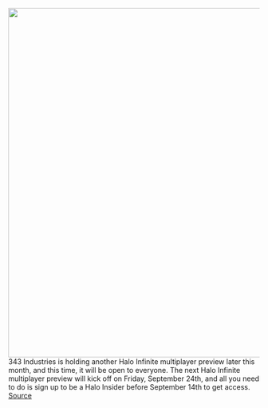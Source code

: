 <img src='https://cdn.vox-cdn.com/thumbor/4BAhnOGMOS47juVDnipIy9Ao9Jo=/0x0:2128x1197/1200x800/filters:focal(894x429:1234x769)/cdn.vox-cdn.com/uploads/chorus_image/image/69836689/halo_infinite_keyart_primary_horiz_9e788e276ba740e3af6451ef073fd3de.0.png' width='700px' /><br/>
343 Industries is holding another Halo Infinite multiplayer preview later this month, and this time, it will be open to everyone. The next Halo Infinite multiplayer preview will kick off on Friday, September 24th, and all you need to do is sign up to be a Halo Insider before September 14th to get access.
<a href='https://www.theverge.com/2021/9/9/22665435/halo-infinite-multiplayer-preview-september-24th'> Source <a/>